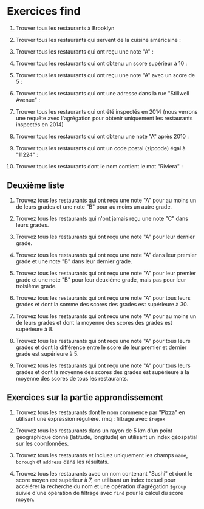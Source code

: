 # Exercices find

1. Trouver tous les restaurants à Brooklyn

1. Trouver tous les restaurants qui servent de la cuisine américaine :

1. Trouver tous les restaurants qui ont reçu une note "A" :

1. Trouver tous les restaurants qui ont obtenu un score supérieur à 10 :

1. Trouver tous les restaurants qui ont reçu une note "A" avec un score de 5 :

1. Trouver tous les restaurants qui ont une adresse dans la rue "Stillwell Avenue" :
   
1. Trouver tous les restaurants qui ont été inspectés en 2014 (nous verrons une requête avec l'agrégation pour obtenir uniquement les restaurants inspectés en 2014)

1. Trouver tous les restaurants qui ont obtenu une note "A" après 2010 :


1. Trouver tous les restaurants qui ont un code postal (zipcode) égal à "11224" :


1.  Trouver tous les restaurants dont le nom contient le mot "Riviera" :

## Deuxième liste

1. Trouvez tous les restaurants qui ont reçu une note "A" pour au moins un de leurs grades et une note "B" pour au moins un autre grade.

2. Trouvez tous les restaurants qui n'ont jamais reçu une note "C" dans leurs grades.

3. Trouvez tous les restaurants qui ont reçu une note "A" pour leur dernier grade.

4. Trouvez tous les restaurants qui ont reçu une note "A" dans leur premier grade et une note "B" dans leur dernier grade.

5. Trouvez tous les restaurants qui ont reçu une note "A" pour leur premier grade et une note "B" pour leur deuxième grade, mais pas pour leur troisième grade.

6. Trouvez tous les restaurants qui ont reçu une note "A" pour tous leurs grades et dont la somme des scores des grades est supérieure à 30.

7. Trouvez tous les restaurants qui ont reçu une note "A" pour au moins un de leurs grades et dont la moyenne des scores des grades est supérieure à 8.

8. Trouvez tous les restaurants qui ont reçu une note "A" pour tous leurs grades et dont la différence entre le score de leur premier et dernier grade est supérieure à 5.

9. Trouvez tous les restaurants qui ont reçu une note "A" pour tous leurs grades et dont la moyenne des scores des grades est supérieure à la moyenne des scores de tous les restaurants.
   
## Exercices sur la partie approndissement

1. Trouvez tous les restaurants dont le nom commence par "Pizza" en utilisant une expression régulière. rmq : filtrage avec `$regex`

1. Trouvez tous les restaurants dans un rayon de 5 km d'un point géographique donné (latitude, longitude) en utilisant un index géospatial sur les coordonnées.

1. Trouvez tous les restaurants et incluez uniquement les champs `name`, `borough` et `address` dans les résultats.

1. Trouvez tous les restaurants avec un nom contenant "Sushi" et dont le score moyen est supérieur à 7, en utilisant un index textuel pour accélérer la recherche du nom et une opération d'agrégation `$group` suivie d'une opération de filtrage avec `find` pour le calcul du score moyen.
